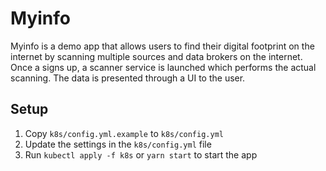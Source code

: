 # Myinfo

Myinfo is a demo app that allows users to find their digital footprint on the internet by scanning multiple sources and data brokers on the internet. Once a signs up, a scanner service is launched which performs the actual scanning. The data is presented through a UI to the user. 

## Setup
1. Copy `k8s/config.yml.example` to `k8s/config.yml`
1. Update the settings in the `k8s/config.yml` file
1. Run `kubectl apply -f k8s` or `yarn start` to start the app